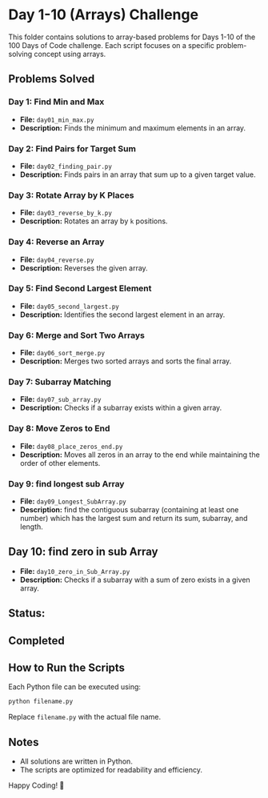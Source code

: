 # Day 1-10 (Arrays) Challenge

This folder contains solutions to array-based problems for Days 1-10 of the 100 Days of Code challenge. Each script focuses on a specific problem-solving concept using arrays.

## Problems Solved

### Day 1: Find Min and Max
- **File:** `day01_min_max.py`
- **Description:** Finds the minimum and maximum elements in an array.

### Day 2: Find Pairs for Target Sum
- **File:** `day02_finding_pair.py`
- **Description:** Finds pairs in an array that sum up to a given target value.

### Day 3: Rotate Array by K Places
- **File:** `day03_reverse_by_k.py`
- **Description:** Rotates an array by `k` positions.

### Day 4: Reverse an Array
- **File:** `day04_reverse.py`
- **Description:** Reverses the given array.

### Day 5: Find Second Largest Element
- **File:** `day05_second_largest.py`
- **Description:** Identifies the second largest element in an array.

### Day 6: Merge and Sort Two Arrays
- **File:** `day06_sort_merge.py`
- **Description:** Merges two sorted arrays and sorts the final array.

### Day 7: Subarray Matching
- **File:** `day07_sub_array.py`
- **Description:** Checks if a subarray exists within a given array.

### Day 8: Move Zeros to End
- **File:** `day08_place_zeros_end.py`
- **Description:** Moves all zeros in an array to the end while maintaining the order of other elements.

### Day 9: find longest sub Array
- **File:** `day09_Longest_SubArray.py`
- **Description:** find the contiguous subarray (containing at least one number) which has the largest sum and return its sum, subarray, and length.

## Day 10: find zero in sub Array
- **File:** `day10_zero_in_Sub_Array.py`
- **Description:**  Checks if a subarray with a sum of zero exists in a given array.

## Status:
   ## Completed
## How to Run the Scripts
Each Python file can be executed using:
```bash
python filename.py
```
Replace `filename.py` with the actual file name.

## Notes
- All solutions are written in Python.
- The scripts are optimized for readability and efficiency.

Happy Coding! 🚀
